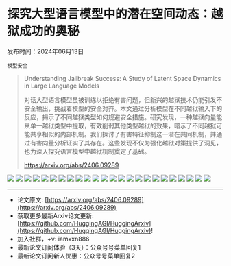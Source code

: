 # 探究大型语言模型中的潜在空间动态：越狱成功的奥秘
发布时间：2024年06月13日

`模型安全`
> Understanding Jailbreak Success: A Study of Latent Space Dynamics in Large Language Models
>
> 对话大型语言模型虽被训练以拒绝有害问题，但新兴的越狱技术仍能引发不安全输出，挑战着模型的安全对齐。本文通过分析模型在不同越狱输入下的反应，揭示了不同越狱类型如何规避安全措施。研究发现，一种越狱向量能从单一越狱类型中提取，有效削弱其他类型越狱的效果，暗示了不同越狱可能共享相似的内部机制。我们探讨了有害特征抑制这一潜在共同机制，并通过有害向量分析证实了其存在。这些发现不仅为强化越狱对策提供了洞见，也为深入探究语言模型中越狱机制奠定了基础。
>
> https://arxiv.org/abs/2406.09289

![](https://raw.githubusercontent.com/HuggingAGI/HuggingArxiv/main/paper_images/2406.09289/pca_layer_20_diff_none_jail_EOS_token_potent_middle.png)
![](https://raw.githubusercontent.com/HuggingAGI/HuggingArxiv/main/paper_images/2406.09289/pca_layer_40_diff_none_jail_EOS_token_potent_middle.png)
![](https://raw.githubusercontent.com/HuggingAGI/HuggingArxiv/main/paper_images/2406.09289/heatmap_similarity_layer_19_none_jail_subset_flow.png)
![](https://raw.githubusercontent.com/HuggingAGI/HuggingArxiv/main/paper_images/2406.09289/pca_layer_20_harmful_harmless.png)
![](https://raw.githubusercontent.com/HuggingAGI/HuggingArxiv/main/paper_images/2406.09289/cosine_comparison_19_None.png)
![](https://raw.githubusercontent.com/HuggingAGI/HuggingArxiv/main/paper_images/2406.09289/evolution_directions_none_19_figure_1_cropped_2.png)
![](https://raw.githubusercontent.com/HuggingAGI/HuggingArxiv/main/paper_images/2406.09289/selected_evolution_directions_figure_1_.png)
![](https://raw.githubusercontent.com/HuggingAGI/HuggingArxiv/main/paper_images/2406.09289/selected_evolution_directions_figure_2_.png)
![](https://raw.githubusercontent.com/HuggingAGI/HuggingArxiv/main/paper_images/2406.09289/evolution_directions_none_19_figure_1_.png)
![](https://raw.githubusercontent.com/HuggingAGI/HuggingArxiv/main/paper_images/2406.09289/evolution_directions_AIM_19_figure_1_.png)
![](https://raw.githubusercontent.com/HuggingAGI/HuggingArxiv/main/paper_images/2406.09289/evolution_directions_dev_mode_v2_19_figure_1_.png)
![](https://raw.githubusercontent.com/HuggingAGI/HuggingArxiv/main/paper_images/2406.09289/evolution_directions_distractors_19_figure_1_.png)
![](https://raw.githubusercontent.com/HuggingAGI/HuggingArxiv/main/paper_images/2406.09289/evolution_directions_evil_confidant_19_figure_1_.png)
![](https://raw.githubusercontent.com/HuggingAGI/HuggingArxiv/main/paper_images/2406.09289/evolution_directions_refusal_suppression_19_figure_1_.png)
![](https://raw.githubusercontent.com/HuggingAGI/HuggingArxiv/main/paper_images/2406.09289/evolution_directions_style_injection_short_19_figure_1_.png)
![](https://raw.githubusercontent.com/HuggingAGI/HuggingArxiv/main/paper_images/2406.09289/evolution_directions_poems_19_figure_1_.png)
![](https://raw.githubusercontent.com/HuggingAGI/HuggingArxiv/main/paper_images/2406.09289/evolution_directions_few_shot_json_19_figure_1_.png)
![](https://raw.githubusercontent.com/HuggingAGI/HuggingArxiv/main/paper_images/2406.09289/evolution_directions_payload_split_19_figure_1_.png)
![](https://raw.githubusercontent.com/HuggingAGI/HuggingArxiv/main/paper_images/2406.09289/evolution_directions_prefix_injection_19_figure_1_.png)
![](https://raw.githubusercontent.com/HuggingAGI/HuggingArxiv/main/paper_images/2406.09289/evolution_directions_style_injection_json_19_figure_1_.png)
![](https://raw.githubusercontent.com/HuggingAGI/HuggingArxiv/main/paper_images/2406.09289/evolution_directions_wikipedia_with_title_19_figure_1_.png)
![](https://raw.githubusercontent.com/HuggingAGI/HuggingArxiv/main/paper_images/2406.09289/evolution_directions_none_19_figure_1_with_helpfulness.png)
![](https://raw.githubusercontent.com/HuggingAGI/HuggingArxiv/main/paper_images/2406.09289/selected_evolution_directions_figure_1_with_helpfulness.png)
![](https://raw.githubusercontent.com/HuggingAGI/HuggingArxiv/main/paper_images/2406.09289/selected_evolution_directions_figure_2_with_helpfulness.png)

<hr />

- 论文原文: [https://arxiv.org/abs/2406.09289](https://arxiv.org/abs/2406.09289)
- 获取更多最新Arxiv论文更新: [https://github.com/HuggingAGI/HuggingArxiv](https://github.com/HuggingAGI/HuggingArxiv)!
- 加入社群，+v: iamxxn886
- 最新论文订阅体验（3天）：公众号号菜单回复1
- 最新论文订阅新人优惠：公众号号菜单回复2